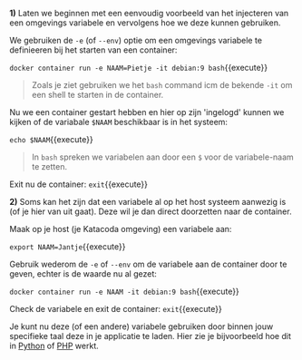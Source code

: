 **1)** Laten we beginnen met een eenvoudig voorbeeld van het injecteren van een omgevings variabele en vervolgens hoe we deze kunnen gebruiken. 

We gebruiken de `-e` (of `--env`) optie om een omgevings variabele te definieeren bij het starten van een container:

```docker container run -e NAAM=Pietje -it debian:9 bash```{{execute}}

> Zoals je ziet gebruiken we het `bash` command icm de bekende `-it` om een shell te starten in de container.

Nu we een container gestart hebben en hier op zijn 'ingelogd' kunnen we kijken of de variabale `$NAAM` beschikbaar is in het systeem:

```echo $NAAM```{{execute}}

> In `bash` spreken we variabelen aan door een `$` voor de variabele-naam te zetten.

Exit nu de container: ```exit```{{execute}}

**2)** Soms kan het zijn dat een variabele al op het host systeem aanwezig is (of je hier van uit gaat). Deze wil je dan direct doorzetten naar de container. 

Maak op je host (je Katacoda omgeving) een variabele aan:

```export NAAM=Jantje```{{execute}}

Gebruik wederom de `-e` of `--env` om de variabele aan de container door te geven, echter is de waarde nu al gezet:

```docker container run -e NAAM -it debian:9 bash```{{execute}}

Check de variabele en exit de container: ```exit```{{execute}}

Je kunt nu deze (of een andere) variabele gebruiken door binnen jouw specifieke taal deze in je applicatie te laden. Hier zie je bijvoorbeeld hoe dit in [Python](https://www.askpython.com/python/environment-variables-in-python#getting-specific-environment-variable-value) of [PHP](https://www.php.net/manual/en/function.getenv.php) werkt.


